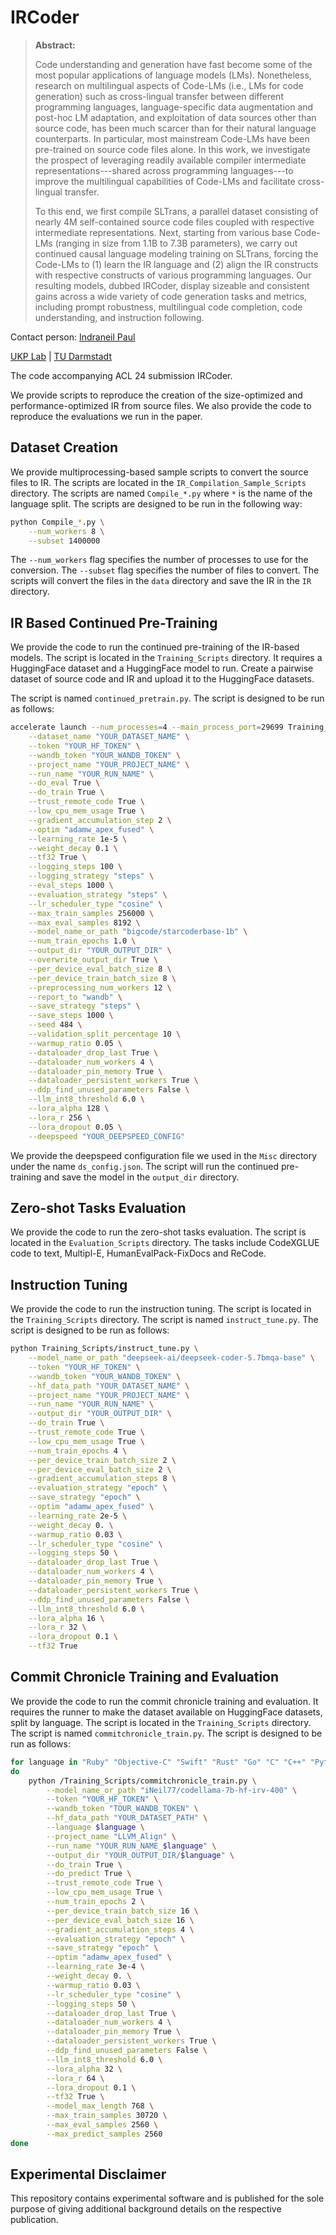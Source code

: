 # IRCoder

> **Abstract:**
> 
> Code understanding and generation have fast become some of the most popular applications of language models (LMs). Nonetheless, research on multilingual aspects of Code-LMs (i.e., LMs for code generation) such as cross-lingual transfer between different programming languages, language-specific data augmentation and post-hoc LM adaptation, and exploitation of data sources other than source code, has been much scarcer than for their natural language counterparts. In particular, most mainstream Code-LMs have been pre-trained on source code files alone. In this work, we investigate the prospect of leveraging readily available compiler intermediate representations---shared across programming languages---to improve the multilingual capabilities of Code-LMs and facilitate cross-lingual transfer.
> 
> To this end, we first compile SLTrans, a parallel dataset consisting of nearly 4M self-contained source code files coupled with respective intermediate representations. Next, starting from various base Code-LMs (ranging in size from 1.1B to 7.3B parameters), we carry out continued causal language modeling training on SLTrans, forcing the Code-LMs to (1) learn the IR language and (2) align the IR constructs with respective constructs of various programming languages. Our resulting models, dubbed IRCoder, display sizeable and consistent gains across a wide variety of code generation tasks and metrics, including prompt robustness, multilingual code completion, code understanding, and instruction following.

Contact person: [Indraneil Paul](mailto:indraneil.paul@tu-darmstadt.de) 

[UKP Lab](https://www.ukp.tu-darmstadt.de/) | [TU Darmstadt](https://www.tu-darmstadt.de/
)

The code accompanying ACL 24 submission IRCoder.

We provide scripts to reproduce the creation of the size-optimized and performance-optimized IR from source files. We also provide the code to reproduce the evaluations we run in the paper.

## Dataset Creation

We provide multiprocessing-based sample scripts to convert the source files to IR. The scripts are located in the `IR_Compilation_Sample_Scripts` directory. The scripts are named `Compile_*.py` where `*` is the name of the language split. The scripts are designed to be run in the following way:

```bash
python Compile_*.py \
    --num_workers 8 \
    --subset 1400000
```

The `--num_workers` flag specifies the number of processes to use for the conversion. The `--subset` flag specifies the number of files to convert. The scripts will convert the files in the `data` directory and save the IR in the `IR` directory.

## IR Based Continued Pre-Training

We provide the code to run the continued pre-training of the IR-based models. The script is located in the `Training_Scripts` directory. It requires a HuggingFace dataset and a HuggingFace model to run. Create a pairwise dataset of source code and IR and upload it to the HuggingFace datasets.

The script is named `continued_pretrain.py`. The script is designed to be run as follows:

```bash
accelerate launch --num_processes=4 --main_process_port=29699 Training_Scripts/continued_pretrain.py \
    --dataset_name "YOUR_DATASET_NAME" \
    --token "YOUR_HF_TOKEN" \
    --wandb_token "YOUR_WANDB_TOKEN" \
    --project_name "YOUR_PROJECT_NAME" \
    --run_name "YOUR_RUN_NAME" \
    --do_eval True \
    --do_train True \
    --trust_remote_code True \
    --low_cpu_mem_usage True \
    --gradient_accumulation_step 2 \
    --optim "adamw_apex_fused" \
    --learning_rate 1e-5 \
    --weight_decay 0.1 \
    --tf32 True \
    --logging_steps 100 \
    --logging_strategy "steps" \
    --eval_steps 1000 \
    --evaluation_strategy "steps" \
    --lr_scheduler_type "cosine" \
    --max_train_samples 256000 \
    --max_eval_samples 8192 \
    --model_name_or_path "bigcode/starcoderbase-1b" \
    --num_train_epochs 1.0 \
    --output_dir "YOUR_OUTPUT_DIR" \
    --overwrite_output_dir True \
    --per_device_eval_batch_size 8 \
    --per_device_train_batch_size 8 \
    --preprocessing_num_workers 12 \
    --report_to "wandb" \
    --save_strategy "steps" \
    --save_steps 1000 \
    --seed 484 \
    --validation_split_percentage 10 \
    --warmup_ratio 0.05 \
    --dataloader_drop_last True \
    --dataloader_num_workers 4 \
    --dataloader_pin_memory True \
    --dataloader_persistent_workers True \
    --ddp_find_unused_parameters False \
    --llm_int8_threshold 6.0 \
    --lora_alpha 128 \
    --lora_r 256 \
    --lora_dropout 0.05 \
    --deepspeed "YOUR_DEEPSPEED_CONFIG"
```

We provide the deepspeed configuration file we used in the `Misc` directory under the name `ds_config.json`. The script will run the continued pre-training and save the model in the `output_dir` directory.

## Zero-shot Tasks Evaluation

We provide the code to run the zero-shot tasks evaluation. The script is located in the `Evaluation_Scripts` directory. The tasks include CodeXGLUE code to text, Multipl-E, HumanEvalPack-FixDocs and ReCode.

## Instruction Tuning

We provide the code to run the instruction tuning. The script is located in the `Training_Scripts` directory. The script is named `instruct_tune.py`. The script is designed to be run as follows:

```bash
python Training_Scripts/instruct_tune.py \
    --model_name_or_path "deepseek-ai/deepseek-coder-5.7bmqa-base" \
    --token "YOUR_HF_TOKEN" \
    --wandb_token "YOUR_WANDB_TOKEN" \
    --hf_data_path "YOUR_DATASET_NAME" \
    --project_name "YOUR_PROJECT_NAME" \
    --run_name "YOUR_RUN_NAME" \
    --output_dir "YOUR_OUTPUT_DIR" \
    --do_train True \
    --trust_remote_code True \
    --low_cpu_mem_usage True \
    --num_train_epochs 4 \
    --per_device_train_batch_size 2 \
    --per_device_eval_batch_size 2 \
    --gradient_accumulation_steps 8 \
    --evaluation_strategy "epoch" \
    --save_strategy "epoch" \
    --optim "adamw_apex_fused" \
    --learning_rate 2e-5 \
    --weight_decay 0. \
    --warmup_ratio 0.03 \
    --lr_scheduler_type "cosine" \
    --logging_steps 50 \
    --dataloader_drop_last True \
    --dataloader_num_workers 4 \
    --dataloader_pin_memory True \
    --dataloader_persistent_workers True \
    --ddp_find_unused_parameters False \
    --llm_int8_threshold 6.0 \
    --lora_alpha 16 \
    --lora_r 32 \
    --lora_dropout 0.1 \
    --tf32 True
```

## Commit Chronicle Training and Evaluation

We provide the code to run the commit chronicle training and evaluation. It requires the runner to make the dataset available on HuggingFace datasets, split by language. The script is located in the `Training_Scripts` directory. The script is named `commitchronicle_train.py`. The script is designed to be run as follows:

```bash
for language in "Ruby" "Objective-C" "Swift" "Rust" "Go" "C" "C++" "Python"
do
    python /Training_Scripts/commitchronicle_train.py \
        --model_name_or_path "iNeil77/codellama-7b-hf-irv-400" \
        --token "YOUR_HF_TOKEN" \
        --wandb_token "TOUR_WANDB_TOKEN" \
        --hf_data_path "YOUR_DATASET_PATH" \
        --language $language \
        --project_name "LLVM_Align" \
        --run_name "YOUR_RUN_NAME_$language" \
        --output_dir "YOUR_OUTPUT_DIR/$language" \
        --do_train True \
        --do_predict True \
        --trust_remote_code True \
        --low_cpu_mem_usage True \
        --num_train_epochs 2 \
        --per_device_train_batch_size 16 \
        --per_device_eval_batch_size 16 \
        --gradient_accumulation_steps 4 \
        --evaluation_strategy "epoch" \
        --save_strategy "epoch" \
        --optim "adamw_apex_fused" \
        --learning_rate 3e-4 \
        --weight_decay 0. \
        --warmup_ratio 0.03 \
        --lr_scheduler_type "cosine" \
        --logging_steps 50 \
        --dataloader_drop_last True \
        --dataloader_num_workers 4 \
        --dataloader_pin_memory True \
        --dataloader_persistent_workers True \
        --ddp_find_unused_parameters False \
        --llm_int8_threshold 6.0 \
        --lora_alpha 32 \
        --lora_r 64 \
        --lora_dropout 0.1 \
        --tf32 True \
        --model_max_length 768 \
        --max_train_samples 30720 \
        --max_eval_samples 2560 \
        --max_predict_samples 2560
done
```

## Experimental Disclaimer

This repository contains experimental software and is published for the sole purpose of giving additional background details on the respective publication.

